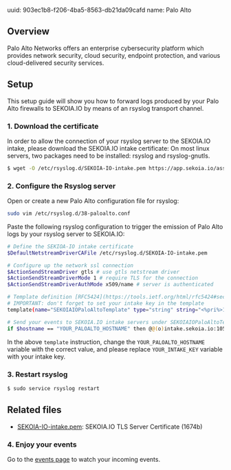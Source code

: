 uuid: 903ec1b8-f206-4ba5-8563-db21da09cafd
name: Palo Alto

## Overview
Palo Alto Networks offers an enterprise cybersecurity platform which provides network security, cloud security, endpoint protection, and various cloud-delivered security services.

## Setup
This setup guide will show you how to forward logs produced by your Palo Alto firewalls to SEKOIA.IO by means of an rsyslog transport channel.

### 1. Download the certificate
In order to allow the connection of your rsyslog server to the SEKOIA.IO intake, please download the SEKOIA.IO intake certificate:
On most linux servers, two packages need to be installed: rsyslog and rsyslog-gnutls.

```bash
$ wget -O /etc/rsyslog.d/SEKOIA-IO-intake.pem https://app.sekoia.io/assets/files/SEKOIA-IO-intake.pem
```

### 2. Configure the Rsyslog server
Open or create a new Palo Alto configuration file for rsyslog:
```bash
sudo vim /etc/rsyslog.d/38-paloalto.conf
```

Paste the following rsyslog configuration to trigger the emission of Palo Alto logs by your rsyslog server to SEKOIA.IO:
```bash
# Define the SEKIOA-IO intake certificate
$DefaultNetstreamDriverCAFile /etc/rsyslog.d/SEKOIA-IO-intake.pem

# Configure up the network ssl connection
$ActionSendStreamDriver gtls # use gtls netstream driver
$ActionSendStreamDriverMode 1 # require TLS for the connection
$ActionSendStreamDriverAuthMode x509/name # server is authenticated

# Template definition [RFC5424](https://tools.ietf.org/html/rfc5424#section-7.2.2)
# IMPORTANT: don't forget to set your intake key in the template
template(name="SEKOIAIOPaloAltoTemplate" type="string" string="<%pri%>1 %timestamp:::date-rfc3339% %hostname% %app-name% %procid% LOG [SEKOIA@53288 intake_key=\"$YOUR_INTAKE_KEY\"] %msg%\n")

# Send your events to SEKOIA.IO intake servers under SEKOIAIOPaloAltoTemplate template
if $hostname == "YOUR_PALOALTO_HOSTNAME" then @@(o)intake.sekoia.io:10514;SEKOIAIOPaloAltoTemplate
```

In the above `template` instruction, change the `YOUR_PALOALTO_HOSTNAME` variable with the correct value, and please replace `YOUR_INTAKE_KEY` variable with your intake key.

### 3. Restart rsyslog

```bash
$ sudo service rsyslog restart
```


## Related files
- [SEKOIA-IO-intake.pem](https://app.sekoia.io/assets/files/SEKOIA-IO-intake.pem): SEKOIA.IO TLS Server Certificate (1674b)


### 4. Enjoy your events
Go to the [events page](https://app.sekoia.io/sic/events) to watch your incoming events.

